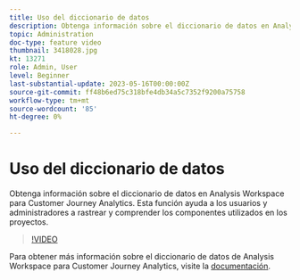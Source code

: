 ```yaml
---
title: Uso del diccionario de datos
description: Obtenga información sobre el diccionario de datos en Analysis Workspace para Customer Journey Analytics. Esta función ayuda a los usuarios y administradores a rastrear y comprender los componentes utilizados en los proyectos. 
topic: Administration
doc-type: feature video
thumbnail: 3418028.jpg
kt: 13271
role: Admin, User
level: Beginner
last-substantial-update: 2023-05-16T00:00:00Z
source-git-commit: ff48b6ed75c318bfe4db34a5c7352f9200a75758
workflow-type: tm+mt
source-wordcount: '85'
ht-degree: 0%

---
```


# Uso del diccionario de datos

Obtenga información sobre el diccionario de datos en Analysis Workspace para Customer Journey Analytics. Esta función ayuda a los usuarios y administradores a rastrear y comprender los componentes utilizados en los proyectos. 

>[!VIDEO](https://video.tv.adobe.com/v/3418028/?quality=12&learn=on)

Para obtener más información sobre el diccionario de datos de Analysis Workspace para Customer Journey Analytics, visite la [documentación](https://experienceleague.adobe.com/docs/analytics-platform/using/cja-components/data-dictionary/data-dictionary-overview.html).
